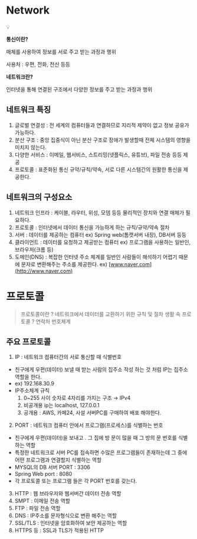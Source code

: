 # Network

<aside>
💡

**통신이란?**

매체를 사용하여 정보를 서로 주고 받는 과정과 행위

사용처 : 우편, 전화, 전신 등등

**네트워크란?**

인터넷을 통해 연결된 구조에서 다양한 정보를 주고 받는 과정과 행위

</aside>

## 네트워크 특징

1. 글로벌 연결성 : 전 세계의 컴퓨터들과 연결하므로 지리적 제약이 없고 정보 공유가 가능하다.
2. 분산 구조 : 중앙 집중식이 아닌 분산 구조로 장애가 발생할때 전체 시스템의 영향을 미치지 않는다.
3. 다양한 서비스 : 이메일, 웹서비스, 스트리밍(넷플릭스, 유튜브), 파일 전송 등등 제공
4. 프로토콜 : 표준화된 통신 규약/규칙/약속, 서로 다른 시스템간의 원활한 통신을 제공한다.

## 네트워크의 구성요소

1. 네트워크 인프라 : 케이블, 라우터, 위성, 모뎀 등등 물리적인 장치와 연결 매체가 필요하다.
2. 프로토콜  : 인터넷에서 데이터 통신을 가능하게 하는 규칙/규약/약속 절차
3. 서버 : 데이터를 제공하는 컴퓨터 ex) Spring web(톰캣서버 내장), DB서버 등등
4. 클라이언트 : 데이터를 요청하고 제공받는 컴퓨터 ex) 프로그램을 사용하는 일반인, 브라우저(크롬 등)
5. 도메인(DNS) : 복잡한 인터넷 주소 체계를 일반인 사람들이 해석하기 어렵기 때문에 문자로 변환해주는 주소를 제공한다. ex) [www.naver.com](http://www.naver.com)  

# 프로토콜

> 프로토콜이란 ? 네트워크에서 데이터를 교환하기 위한 규칙 및 절차
생활 속 프로토콜 ? 연락처 번호체계
> 

## 주요 프로토콜

1. IP : 네트워크 컴퓨터간의 서로 통신할 때 식별번호
- 친구에게 우편(데이터) 보낼 때 받는 사람의 집주소 작성 하는 것 처럼 IP는 집주소 역할을 한다.
- ex) 192.168.30.9
- IP주소체계 규칙
  1. 0~255 사이 숫자로 4자리를 가지는 구조 → IPv4
  2. 비공개용 ip는 localhost, 127.0.0.1
  3. 공개용 : AWS, 카페24, 사설 서버PC를 구매하여 배포 해야한다.

2. PORT : 네트워크 컴퓨터 안에서 프로그램(프로세스)를 식별하는 번호
- 친구에게 우편(데이터)을 보내고 . 그 집에 방 문이 많을 때 그 방의 문 번호를 식별하는 역할
- 특정한 네트워크로 서버 PC를 접속하면 수많은 프로그램들이 존재하는데 그 중에 어떤 프로그램과 연결할지 식별하는 역할
- MYSQL의 DB 서버 PORT : 3306
- Spring Web port : 8080 
- 각 프로토콜 또는 프로그램 들은 각 PORT 번호를 갖는다.

3. HTTP : 웹 브라우저와 웹서버간 데이터 전송 역할
4. SMPT : 이메일 전송 역할
5. FTP : 파일 전송 역할
6. DNS : IP주소를 문자형식으로 변환 해주는 역할
7. SSL/TLS  : 인터넷을 암호화하여 보안 제공하는 역할
8. HTTPS 등 : SSL과 TLS가 적용된 HTTP